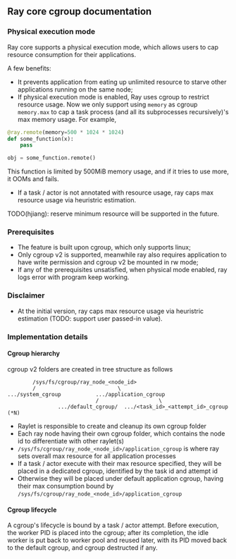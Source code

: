 ## Ray core cgroup documentation

### Physical execution mode

Ray core supports a physical execution mode, which allows users to cap resource consumption for their applications.

A few benefits:
- It prevents application from eating up unlimited resource to starve other applications running on the same node;
- If physical execution mode is enabled, Ray uses cgroup to restrict resource usage. Now we only support using `memory` as cgroup `memory.max` to cap a task process (and all its subprocesses recursively)'s max memory usage. For example,
```python
@ray.remote(memory=500 * 1024 * 1024)
def some_function(x):
    pass

obj = some_function.remote()
```
This function is limited by 500MiB memory usage, and if it tries to use more, it OOMs and fails.
  + If a task / actor is not annotated with resource usage, ray caps max resource usage via heuristric estimation.

TODO(hjiang): reserve minimum resource will be supported in the future.

### Prerequisites

- The feature is built upon cgroup, which only supports linux;
- Only cgroup v2 is supported, meanwhile ray also requires application to have write permission and cgroup v2 be mounted in rw mode;
- If any of the prerequisites unsatisfied, when physical mode enabled, ray logs error with program keep working.

### Disclaimer

- At the initial version, ray caps max resource usage via heuristric estimation (TODO: support user passed-in value).

### Implementation details

#### Cgroup hierarchy

cgroup v2 folders are created in tree structure as follows

```
        /sys/fs/cgroup/ray_node_<node_id>
        /                          \
.../system_cgroup           .../application_cgroup
                            /                   \
                .../default_cgroup/  .../<task_id>_<attempt_id>_cgroup (*N)
```

- Raylet is responsible to create and cleanup its own cgroup folder
- Each ray node having their own cgroup folder, which contains the node id to differentiate with other raylet(s)
- `/sys/fs/cgroup/ray_node_<node_id>/application_cgroup` is where ray sets overall max resource for all application processes
- If a task / actor execute with their max resource specified, they will be placed in a dedicated cgroup, identified by the task id and attempt id
- Otherwise they will be placed under default application cgroup, having their max consumption bound by `/sys/fs/cgroup/ray_node_<node_id>/application_cgroup`

#### Cgroup lifecycle

A cgroup's lifecycle is bound by a task / actor attempt.
Before execution, the worker PID is placed into the cgroup;
after its completion, the idle worker is put back to worker pool and reused later, with its PID moved back to the default cgroup, and cgroup destructed if any.
